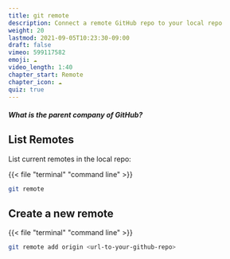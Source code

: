 ```yaml
---
title: git remote
description: Connect a remote GitHub repo to your local repo
weight: 20
lastmod: 2021-09-05T10:23:30-09:00
draft: false
vimeo: 599117582
emoji: ☁️
video_length: 1:40
chapter_start: Remote
chapter_icon: ☁️
quiz: true
---
```


<quiz-modal options="Atlassian:Google:Microsoft:McDonalds" answer="Microsoft" prize="12">
  <h5>What is the parent company of GitHub?</h5>
</quiz-modal>

## List Remotes

List current remotes in the local repo:

{{< file "terminal" "command line" >}}

```bash
git remote
```

## Create a new remote

{{< file "terminal" "command line" >}}

```bash
git remote add origin <url-to-your-github-repo>
```

